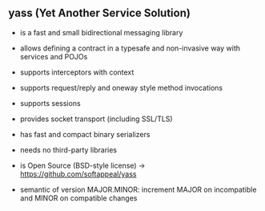 yass (Yet Another Service Solution)
-----------------------------------

* is a fast and small bidirectional messaging library

* allows defining a contract in a typesafe and non-invasive way with services and POJOs

* supports interceptors with context

* supports request/reply and oneway style method invocations

* supports sessions

* provides socket transport (including SSL/TLS)

* has fast and compact binary serializers

* needs no third-party libraries

* is Open Source (BSD-style license) -> https://github.com/softappeal/yass

* semantic of version MAJOR.MINOR: increment MAJOR on incompatible and MINOR on compatible changes
